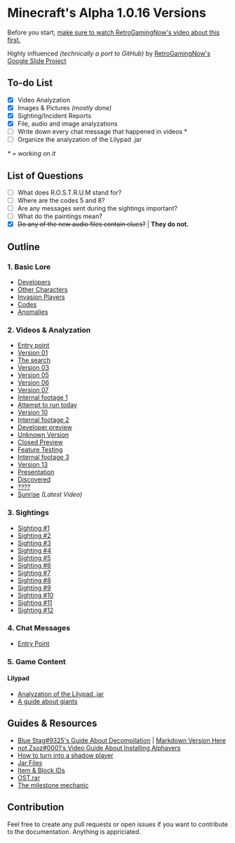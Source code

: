 # Minecraft's Alpha 1.0.16 Versions
Before you start, [make sure to watch RetroGamingNow's video about this first.](https://www.youtube.com/watch?v=_d5hEiYIKKU)

Highly influenced *(technically a port to GitHub)*  by [RetroGamingNow's Google Slide Project](https://docs.google.com/presentation/d/1Lj9PHEp1x3m41wRKXkYk0_YHPKBfXxMj7pYaMmOmJeQ/edit?usp=sharing)

## To-do List
- [X] Video Analyzation
- [X] Images & Pictures *(mostly done)*
- [X] Sighting/Incident Reports
- [X] File, audio and image analyzations
- [ ] Write down every chat message that happened in videos *
- [ ] Organize the analyzation of the Lilypad .jar

*\* = working on it*

## List of Questions
- [ ] What does R.O.S.T.R.U.M stand for?
- [ ] Where are the codes 5 and 8?
- [ ] Are any messages sent during the sightings important?
- [ ] What do the paintings mean?
- [X] ~~Do any of the new audio files contain clues?~~ | **They do not.**

## Outline
### 1. Basic Lore
* [Developers](/lore/developers.md)
* [Other Characters](/lore/other-characters.md)
* [Invasion Players](/lore/invasion-players.md)
* [Codes](/lore/codes.md)
* [Anomalies](/lore/anomalies.md)
### 2. Videos & Analyzation
* [Entry point](/videos/entry-point.md)
* [Version 01](/videos/version-01.md)
* [The search](/videos/the-search.md)
* [Version 03](/videos/version-03.md)
* [Version 05](/videos/version-05.md)
* [Version 06](/videos/version-06.md)
* [Version 07](/videos/version-07.md)
* [Internal footage 1](/videos/internal-footage-1.md)
* [Attempt to run today](/videos/attempt-to-run-today.md)
* [Version 10](/videos/version-10.md)
* [Internal footage 2](/videos/internal-footage-2.md)
* [Developer preview](/videos/developer-preview.md)
* [Unknown Version](/videos/unknown-version.md)
* [Closed Preview](/videos/closed-preview.md)
* [Feature Testing](/videos/feature-testing.md)
* [Internal footage 3](/videos/internal-footage-3.md)
* [Version 13](/videos/version-13.md)
* [Presentation](/videos/presentation.md)
* [Discovered](/videos/discovered.md)
* [????](/videos/question-mark.md)
* [Sunrise](/videos/sunrise.md) *(Latest Video)*
### 3. Sightings
* [Sighting #1](sightings/sighting-1.md)
* [Sighting #2](sightings/sighting-2.md)
* [Sighting #3](sightings/sighting-3.md)
* [Sighting #4](sightings/sighting-4.md)
* [Sighting #5](sightings/sighting-5.md)
* [Sighting #6](sightings/sighting-6.md)
* [Sighting #7](sightings/sighting-7.md)
* [Sighting #8](sightings/sighting-8.md)
* [Sighting #9](sightings/sighting-9.md)
* [Sighting #10](sightings/sighting-10.md)
* [Sighting #11](sightings/sighting-11.md)
* [Sighting #12](sightings/sighting-12.md)
### 4. Chat Messages
* [Entry Point](/chat_messages/entry-point.md)
### 5. Game Content
#### Lilypad
* [Analyzation of the Lilypad .jar](/jar/lilypad_qa/README.md#analyzation)
* [A guide about giants](/mobs/LilypadGiants.md)

## Guides & Resources
* [Blue Stag#9325's Guide About Decompilation](https://docs.google.com/document/d/1HRdA1AIBAbS7H1LFKUyycaN0BNg1piS-NPyHLXnzQ6I/edit) | [Markdown Version Here](/resources/blue-stag-decompilation.md)
* [not Zsoz#0001's Video Guide About Installing Alphavers](https://www.youtube.com/watch?v=Wj6q8UySvdI)
* [How to turn into a shadow player](resources/shadow-player.md)
* [Jar Files](/jar/)
* [Item & Block IDs](/resources/ids.md)
* [OST.rar](/resources/ost-rar.md)
* [The milestone mechanic](mechanics/milestone.md)

## Contribution
Feel free to create any pull requests or open issues if you want to contribute to the documentation. Anything is appriciated.
